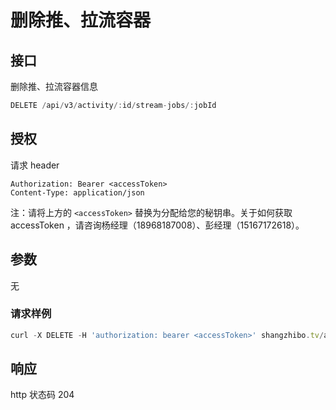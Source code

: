 # 删除推、拉流容器

## 接口

删除推、拉流容器信息

```javascript
DELETE /api/v3/activity/:id/stream-jobs/:jobId
```

## 授权

请求 header

```http
Authorization: Bearer <accessToken>
Content-Type: application/json
```

注：请将上方的 `<accessToken>` 替换为分配给您的秘钥串。关于如何获取 accessToken ，请咨询杨经理（18968187008）、彭经理（15167172618）。

## 参数

无

### 请求样例

```javascript
curl -X DELETE -H 'authorization: bearer <accessToken>' shangzhibo.tv/api/v3/activity/8930091/stream-jobs/21524
```

## 响应

http 状态码 204


